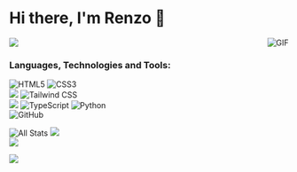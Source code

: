 # Hi there, I'm Renzo 👋

<img src="https://komarev.com/ghpvc/?username=mrgiann&color=blueviolet">
<img align="right" alt="GIF" src="https://media.tenor.com/Sv3N-gWVSTYAAAAC/comfy-pepe.gif" />

### Languages, Technologies and Tools:
<strong style="margin-bottom: 10px; display:block;"></strong>
![HTML5](https://img.shields.io/badge/html5-%23E34F26.svg?style=flat-the-badge&logo=html5&logoColor=white)
![CSS3](https://img.shields.io/badge/css3-%231572B6.svg?style=flat-the-badge&logo=css3&logoColor=white)
<br>
<img src="https://img.shields.io/badge/-Bootstrap-563D7C?style=flat&logo=bootstrap&logoColor=white">
![Tailwind CSS](https://img.shields.io/badge/-Tailwind%20CSS-38B2AC?style=flat-square&logo=tailwind-css&logoColor=white)
<br>
<img src="https://img.shields.io/badge/-JavaScript-eed718?style=flat&logo=javascript&logoColor=ffffff">
![TypeScript](https://img.shields.io/badge/-TypeScript-007ACC?style=flat-square&logo=typescript&logoColor=white)
![Python](https://img.shields.io/badge/python-3670A0?style=flat-the-badge&logo=python&logoColor=white)
<br>
![GitHub](https://img.shields.io/badge/github-%23121011.svg?style=flat-the-badge&logo=github&logoColor=white)
<br>

 
![All Stats](https://github-readme-stats.vercel.app/api?username=mrgiann&show_icons=true&include_all_commits=true&count_private=true&hide=contribs&theme=vue-dark&hide_border&count_private=true)
![](https://github-readme-streak-stats.herokuapp.com/?user=Juanies&theme=dark&hide_border=false)<br/>
![](https://github-readme-stats.vercel.app/api/top-langs/?username=Juanies&theme=dark&hide_border=false&include_all_commits=true&count_private=true&layout=compact)


![](https://github-profile-trophy.vercel.app/?username=mrgiann&theme=radical&no-frame=true&no-bg=true&margin-w=4)



